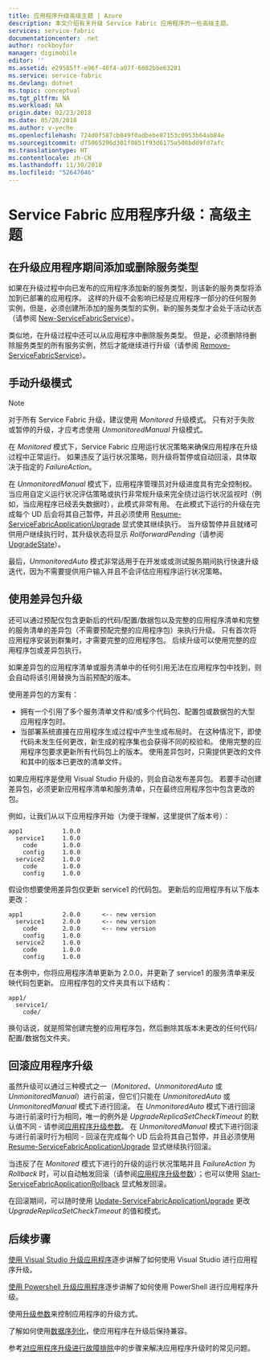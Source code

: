 ```yaml
---
title: 应用程序升级高级主题 | Azure
description: 本文介绍有关升级 Service Fabric 应用程序的一些高级主题。
services: service-fabric
documentationcenter: .net
author: rockboyfor
manager: digimobile
editor: ''
ms.assetid: e29585ff-e96f-46f4-a07f-6682bbe63281
ms.service: service-fabric
ms.devlang: dotnet
ms.topic: conceptual
ms.tgt_pltfrm: NA
ms.workload: NA
origin.date: 02/23/2018
ms.date: 05/28/2018
ms.author: v-yeche
ms.openlocfilehash: 724d0f587cb049f0adbebe87153c0953b64ab84e
ms.sourcegitcommit: d75065296d301f0851f93d6175a508bdd9fd7afc
ms.translationtype: HT
ms.contentlocale: zh-CN
ms.lasthandoff: 11/30/2018
ms.locfileid: "52647046"
---
```

# <a name="service-fabric-application-upgrade-advanced-topics"></a>Service Fabric 应用程序升级：高级主题
## <a name="adding-or-removing-service-types-during-an-application-upgrade"></a>在升级应用程序期间添加或删除服务类型
如果在升级过程中向已发布的应用程序添加新的服务类型，则该新的服务类型将添加到已部署的应用程序。 这样的升级不会影响已经是应用程序一部分的任何服务实例，但是，必须创建所添加的服务类型的实例，新的服务类型才会处于活动状态（请参阅 [New-ServiceFabricService](https://docs.microsoft.com/powershell/module/servicefabric/new-servicefabricservice?view=azureservicefabricps)）。

类似地，在升级过程中还可以从应用程序中删除服务类型。 但是，必须删除待删除服务类型的所有服务实例，然后才能继续进行升级（请参阅 [Remove-ServiceFabricService](https://docs.microsoft.com/powershell/module/servicefabric/remove-servicefabricservice?view=azureservicefabricps)）。

## <a name="manual-upgrade-mode"></a>手动升级模式
> [!NOTE]
> 对于所有 Service Fabric 升级，建议使用 *Monitored* 升级模式。
> 只有对于失败或暂停的升级，才应考虑使用 *UnmonitoredManual* 升级模式。 
>
>

在 *Monitored* 模式下，Service Fabric 应用运行状况策略来确保应用程序在升级过程中正常运行。 如果违反了运行状况策略，则升级将暂停或自动回滚，具体取决于指定的 *FailureAction*。

在 *UnmonitoredManual* 模式下，应用程序管理员对升级进度具有完全控制权。 当应用自定义运行状况评估策略或执行非常规升级来完全绕过运行状况监视时（例如，当应用程序已经丢失数据时），此模式非常有用。 在此模式下运行的升级在完成每个 UD 后会将其自己暂停，并且必须使用 [Resume-ServiceFabricApplicationUpgrade](https://docs.microsoft.com/powershell/module/servicefabric/resume-servicefabricapplicationupgrade?view=azureservicefabricps) 显式使其继续执行。 当升级暂停并且就绪可供用户继续执行时，其升级状态将显示 *RollforwardPending*（请参阅 [UpgradeState](https://docs.azure.cn/zh-cn/dotnet/api/system.fabric.applicationupgradestate?view=azure-dotnet)）。

最后，*UnmonitoredAuto* 模式非常适用于在开发或或测试服务期间执行快速升级迭代，因为不需要提供用户输入并且不会评估应用程序运行状况策略。

## <a name="upgrade-with-a-diff-package"></a>使用差异包升级
还可以通过预配仅包含更新后的代码/配置/数据包以及完整的应用程序清单和完整的服务清单的差异包（不需要预配完整的应用程序包）来执行升级。 只有首次将应用程序安装到群集时，才需要完整的应用程序包。 后续升级可以使用完整的应用程序包或差异包执行。  

如果差异包的应用程序清单或服务清单中的任何引用无法在应用程序包中找到，则会自动将该引用替换为当前预配的版本。

使用差异包的方案有：

* 拥有一个引用了多个服务清单文件和/或多个代码包、配置包或数据包的大型应用程序包时。
* 当部署系统直接在应用程序生成过程中产生生成布局时。 在这种情况下，即使代码未发生任何更改，新生成的程序集也会获得不同的校验和。 使用完整的应用程序包要求更新所有代码包上的版本。 使用差异包时，只需提供更改的文件和其中的版本已更改的清单文件。

如果应用程序是使用 Visual Studio 升级的，则会自动发布差异包。 若要手动创建差异包，必须更新应用程序清单和服务清单，只在最终应用程序包中包含更改的包。

例如，让我们从以下应用程序开始（为便于理解，这里提供了版本号）：

```text
app1           1.0.0
  service1     1.0.0
    code       1.0.0
    config     1.0.0
  service2     1.0.0
    code       1.0.0
    config     1.0.0
```

假设你想要使用差异包仅更新 service1 的代码包。 更新后的应用程序有以下版本更改：

```text
app1           2.0.0      <-- new version
  service1     2.0.0      <-- new version
    code       2.0.0      <-- new version
    config     1.0.0
  service2     1.0.0
    code       1.0.0
    config     1.0.0
```

在本例中，你将应用程序清单更新为 2.0.0，并更新了 service1 的服务清单来反映代码包更新。 应用程序包的文件夹具有以下结构：

```text
app1/
  service1/
    code/
```

换句话说，就是照常创建完整的应用程序包，然后删除其版本未更改的任何代码/配置/数据包文件夹。

## <a name="rolling-back-application-upgrades"></a>回滚应用程序升级

虽然升级可以通过三种模式之一（*Monitored*、*UnmonitoredAuto* 或 *UnmonitoredManual*）进行前滚，但它们只能在 *UnmonitoredAuto* 或 *UnmonitoredManual* 模式下进行回滚。 在 *UnmonitoredAuto* 模式下进行回滚与进行前滚时行为相同，唯一的例外是 *UpgradeReplicaSetCheckTimeout* 的默认值不同 - 请参阅[应用程序升级参数](service-fabric-application-upgrade-parameters.md)。 在 *UnmonitoredManual* 模式下进行回滚与进行前滚时行为相同 - 回滚在完成每个 UD 后会将其自己暂停，并且必须使用 [Resume-ServiceFabricApplicationUpgrade](https://docs.microsoft.com/powershell/module/servicefabric/resume-servicefabricapplicationupgrade?view=azureservicefabricps) 显式继续执行回滚。

当违反了在 *Monitored* 模式下进行的升级的运行状况策略并且 *FailureAction* 为 *Rollback* 时，可以自动触发回滚（请参阅[应用程序升级参数](service-fabric-application-upgrade-parameters.md)）；也可以使用 [Start-ServiceFabricApplicationRollback](https://docs.microsoft.com/powershell/module/servicefabric/start-servicefabricapplicationrollback?view=azureservicefabricps) 显式触发回滚。

在回滚期间，可以随时使用 [Update-ServiceFabricApplicationUpgrade](https://docs.microsoft.com/powershell/module/servicefabric/update-servicefabricapplicationupgrade?view=azureservicefabricps) 更改 *UpgradeReplicaSetCheckTimeout* 的值和模式。

## <a name="next-steps"></a>后续步骤
[使用 Visual Studio 升级应用程序](service-fabric-application-upgrade-tutorial.md)逐步讲解了如何使用 Visual Studio 进行应用程序升级。

[使用 Powershell 升级应用程序](service-fabric-application-upgrade-tutorial-powershell.md)逐步讲解了如何使用 PowerShell 进行应用程序升级。

使用[升级参数](service-fabric-application-upgrade-parameters.md)来控制应用程序的升级方式。

了解如何使用[数据序列化](service-fabric-application-upgrade-data-serialization.md)，使应用程序在升级后保持兼容。

参考[对应用程序升级进行故障排除](service-fabric-application-upgrade-troubleshooting.md)中的步骤来解决应用程序升级时的常见问题。

<!--Update_Description: update meta properties  -->